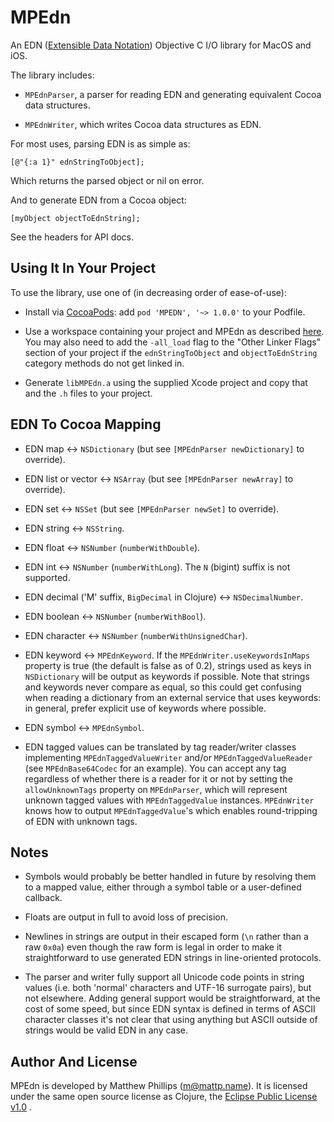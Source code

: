 # MPEdn

An EDN ([Extensible Data Notation](http://github.com/edn-format/edn)) Objective C I/O library for MacOS and iOS.

The library includes:

* `MPEdnParser`, a parser for reading EDN and generating equivalent Cocoa data structures.

* `MPEdnWriter`, which writes Cocoa data structures as EDN.

For most uses, parsing EDN is as simple as:

    [@"{:a 1}" ednStringToObject];

Which returns the parsed object or nil on error.

And to generate EDN from a Cocoa object:

    [myObject objectToEdnString];

See the headers for API docs.

## Using It In Your Project

To use the library, use one of (in decreasing order of ease-of-use):

* Install via [CocoaPods](http://cocoapods.org): add `pod 'MPEDN', '~> 1.0.0'` to your Podfile.

* Use a workspace containing your project and MPEdn as described [here][xcode_static_lib]. You may also need to add the `-all_load` flag to the "Other Linker Flags" section of your project if the `ednStringToObject` and `objectToEdnString` category methods do not get linked in.

* Generate `libMPEdn.a` using the supplied Xcode project and copy that and the `.h` files to your project.

[xcode_static_lib]: http://developer.apple.com/library/ios/#documentation/Xcode/Conceptual/ios_development_workflow/AA-Developing_a_Static_Library_and_Incorporating_It_in_Your_Application/archiving_an_application_that_uses_a_static_library.html


## EDN To Cocoa Mapping

* EDN map <-> `NSDictionary` (but see `[MPEdnParser newDictionary]` to override).

* EDN list or vector <-> `NSArray` (but see `[MPEdnParser newArray]` to override).

* EDN set <-> `NSSet` (but see `[MPEdnParser newSet]` to override).

* EDN string <-> `NSString`.

* EDN float <-> `NSNumber` (`numberWithDouble`).

* EDN int <-> `NSNumber` (`numberWithLong`). The `N` (bigint) suffix is not supported.

* EDN decimal ('M' suffix, `BigDecimal` in Clojure) <-> `NSDecimalNumber`.

* EDN boolean <-> `NSNumber` (`numberWithBool`).

* EDN character <-> `NSNumber` (`numberWithUnsignedChar`).

* EDN keyword <-> `MPEdnKeyword`. If the `MPEdnWriter.useKeywordsInMaps` property is true (the default is false as of 0.2), strings used as keys in `NSDictionary` will be output as keywords if possible. Note that strings and keywords never compare as equal, so this could get confusing when reading a dictionary from an external service that uses keywords: in general, prefer explicit use of keywords where possible.

* EDN symbol <-> `MPEdnSymbol`.

* EDN tagged values can be translated by tag reader/writer classes implementing `MPEdnTaggedValueWriter` and/or `MPEdnTaggedValueReader` (see `MPEdnBase64Codec` for an example). You can accept  any tag regardless of whether there is a reader for it or not by setting the `allowUnknownTags` property on `MPEdnParser`, which will represent unknown tagged values with `MPEdnTaggedValue` instances. `MPEdnWriter` knows how to output `MPEdnTaggedValue`'s which enables round-tripping of EDN with unknown tags.


## Notes

* Symbols would probably be better handled in future by resolving them to a mapped value, either through a symbol table or a user-defined callback.

* Floats are output in full to avoid loss of precision.

* Newlines in strings are output in their escaped form (`\n` rather than a raw `0x0a`) even though the raw form is legal in order to make it straightforward to use generated EDN strings in line-oriented protocols.

* The parser and writer fully support all Unicode code points in string values (i.e. both 'normal' characters and UTF-16 surrogate pairs), but not elsewhere. Adding general support would be straightforward, at the cost of some speed, but since EDN syntax is defined in terms of ASCII character classes it's not clear that using anything but ASCII outside of strings would be valid EDN in any case.


## Author And License

MPEdn is developed by Matthew Phillips (<m@mattp.name>). It is licensed under the same open source license as Clojure, the [Eclipse Public License v1.0][epl] .

[epl]: http://opensource.org/licenses/eclipse-1.0.php
